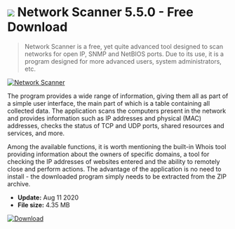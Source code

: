 # ![](https://cdn.softexe.net/static/icon/4/network-scanner-9141.png) Network Scanner 5.5.0 - Free Download

> Network Scanner is a free, yet quite advanced tool designed to scan networks for open IP, SNMP and NetBIOS ports. Due to its use, it is a program designed for more advanced users, system administrators, etc.

[![Network Scanner](https://gallery.dpcdn.pl/imgc/Tools/59260/g_-_420x350_1.5_-_x20150604173743_0.png)](https://softexe.net/win/internet/other/network-scanner:apdp.html)

The program provides a wide range of information, giving them all as part of a simple user interface, the main part of which is a table containing all collected data. The application scans the computers present in the network and provides information such as IP addresses and physical (MAC) addresses, checks the status of TCP and UDP ports, shared resources and services, and more.
 
 Among the available functions, it is worth mentioning the built-in Whois tool providing information about the owners of specific domains, a tool for checking the IP addresses of websites entered and the ability to remotely close and perform actions. The advantage of the application is no need to install - the downloaded program simply needs to be extracted from the ZIP archive.


- **Update:** Aug 11 2020
- **File size:** 4.35 MB

[![Download](https://cdn.softexe.net/static/img/download.png)](https://softexe.net/win/internet/other/network-scanner:apdp.html)

